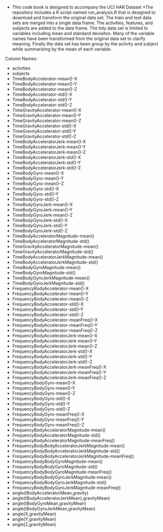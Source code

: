 * This code book is designed to accompany the UCI HAR Dataset
*The repository includes a R script named run_analysis.R that is designed to download and transform the original data set.
The train and test data sets are merged into a single data frame.
The activities, features, and subjects are added to the data frame.
The tidy data set is limited to variables including mean and standard deviaiton.
Many of the variable names have been transformed from the original data set to clarify meaning.
Finally the data set has been group by the activity and subject while summarizing by the mean of each variable.

Column Names:
* activities
* subjects
* TimeBodyAccelerator-mean()-X
* TimeBodyAccelerator-mean()-Y
* TimeBodyAccelerator-mean()-Z
* TimeBodyAccelerator-std()-X
* TimeBodyAccelerator-std()-Y
* TimeBodyAccelerator-std()-Z
* TimeGravityAccelerator-mean()-X
* TimeGravityAccelerator-mean()-Y
* TimeGravityAccelerator-mean()-Z
* TimeGravityAccelerator-std()-X
* TimeGravityAccelerator-std()-Y
* TimeGravityAccelerator-std()-Z
* TimeBodyAcceleratorJerk-mean()-X
* TimeBodyAcceleratorJerk-mean()-Y
* TimeBodyAcceleratorJerk-mean()-Z
* TimeBodyAcceleratorJerk-std()-X
* TimeBodyAcceleratorJerk-std()-Y
* TimeBodyAcceleratorJerk-std()-Z
* TimeBodyGyro-mean()-X
* TimeBodyGyro-mean()-Y
* TimeBodyGyro-mean()-Z
* TimeBodyGyro-std()-X
* TimeBodyGyro-std()-Y
* TimeBodyGyro-std()-Z
* TimeBodyGyroJerk-mean()-X
* TimeBodyGyroJerk-mean()-Y
* TimeBodyGyroJerk-mean()-Z
* TimeBodyGyroJerk-std()-X
* TimeBodyGyroJerk-std()-Y
* TimeBodyGyroJerk-std()-Z
* TimeBodyAcceleratorMagnitude-mean()
* TimeBodyAcceleratorMagnitude-std()
* TimeGravityAcceleratorMagnitude-mean()
* TimeGravityAcceleratorMagnitude-std()
* TimeBodyAcceleratorJerkMagnitude-mean()
* TimeBodyAcceleratorJerkMagnitude-std()
* TimeBodyGyroMagnitude-mean()
* TimeBodyGyroMagnitude-std()
* TimeBodyGyroJerkMagnitude-mean()
* TimeBodyGyroJerkMagnitude-std()
* FrequencyBodyAccelerator-mean()-X
* FrequencyBodyAccelerator-mean()-Y
* FrequencyBodyAccelerator-mean()-Z
* FrequencyBodyAccelerator-std()-X
* FrequencyBodyAccelerator-std()-Y
* FrequencyBodyAccelerator-std()-Z
* FrequencyBodyAccelerator-meanFreq()-X
* FrequencyBodyAccelerator-meanFreq()-Y
* FrequencyBodyAccelerator-meanFreq()-Z
* FrequencyBodyAcceleratorJerk-mean()-X
* FrequencyBodyAcceleratorJerk-mean()-Y
* FrequencyBodyAcceleratorJerk-mean()-Z
* FrequencyBodyAcceleratorJerk-std()-X
* FrequencyBodyAcceleratorJerk-std()-Y
* FrequencyBodyAcceleratorJerk-std()-Z
* FrequencyBodyAcceleratorJerk-meanFreq()-X
* FrequencyBodyAcceleratorJerk-meanFreq()-Y
* FrequencyBodyAcceleratorJerk-meanFreq()-Z
* FrequencyBodyGyro-mean()-X
* FrequencyBodyGyro-mean()-Y
* FrequencyBodyGyro-mean()-Z
* FrequencyBodyGyro-std()-X
* FrequencyBodyGyro-std()-Y
* FrequencyBodyGyro-std()-Z
* FrequencyBodyGyro-meanFreq()-X
* FrequencyBodyGyro-meanFreq()-Y
* FrequencyBodyGyro-meanFreq()-Z
* FrequencyBodyAcceleratorMagnitude-mean()
* FrequencyBodyAcceleratorMagnitude-std()
* FrequencyBodyAcceleratorMagnitude-meanFreq()
* FrequencyBodyBodyAcceleratorJerkMagnitude-mean()
* FrequencyBodyBodyAcceleratorJerkMagnitude-std()
* FrequencyBodyBodyAcceleratorJerkMagnitude-meanFreq()
* FrequencyBodyBodyGyroMagnitude-mean()
* FrequencyBodyBodyGyroMagnitude-std()
* FrequencyBodyBodyGyroMagnitude-meanFreq()
* FrequencyBodyBodyGyroJerkMagnitude-mean()
* FrequencyBodyBodyGyroJerkMagnitude-std()
* FrequencyBodyBodyGyroJerkMagnitude-meanFreq()
* angle(tBodyAcceleratorMean,gravity)
* angle(tBodyAcceleratorJerkMean),gravityMean)
* angle(tBodyGyroMean,gravityMean)
* angle(tBodyGyroJerkMean,gravityMean)
* angle(X,gravityMean)
* angle(Y,gravityMean)
* angle(Z,gravityMean)
